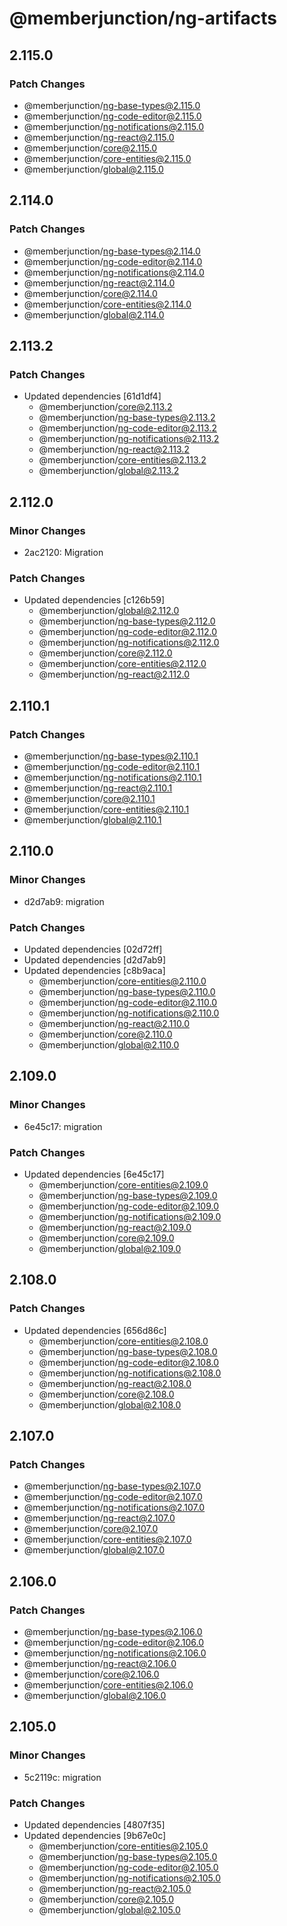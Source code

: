 # @memberjunction/ng-artifacts

## 2.115.0

### Patch Changes

- @memberjunction/ng-base-types@2.115.0
- @memberjunction/ng-code-editor@2.115.0
- @memberjunction/ng-notifications@2.115.0
- @memberjunction/ng-react@2.115.0
- @memberjunction/core@2.115.0
- @memberjunction/core-entities@2.115.0
- @memberjunction/global@2.115.0

## 2.114.0

### Patch Changes

- @memberjunction/ng-base-types@2.114.0
- @memberjunction/ng-code-editor@2.114.0
- @memberjunction/ng-notifications@2.114.0
- @memberjunction/ng-react@2.114.0
- @memberjunction/core@2.114.0
- @memberjunction/core-entities@2.114.0
- @memberjunction/global@2.114.0

## 2.113.2

### Patch Changes

- Updated dependencies [61d1df4]
  - @memberjunction/core@2.113.2
  - @memberjunction/ng-base-types@2.113.2
  - @memberjunction/ng-code-editor@2.113.2
  - @memberjunction/ng-notifications@2.113.2
  - @memberjunction/ng-react@2.113.2
  - @memberjunction/core-entities@2.113.2
  - @memberjunction/global@2.113.2

## 2.112.0

### Minor Changes

- 2ac2120: Migration

### Patch Changes

- Updated dependencies [c126b59]
  - @memberjunction/global@2.112.0
  - @memberjunction/ng-base-types@2.112.0
  - @memberjunction/ng-code-editor@2.112.0
  - @memberjunction/ng-notifications@2.112.0
  - @memberjunction/core@2.112.0
  - @memberjunction/core-entities@2.112.0
  - @memberjunction/ng-react@2.112.0

## 2.110.1

### Patch Changes

- @memberjunction/ng-base-types@2.110.1
- @memberjunction/ng-code-editor@2.110.1
- @memberjunction/ng-notifications@2.110.1
- @memberjunction/ng-react@2.110.1
- @memberjunction/core@2.110.1
- @memberjunction/core-entities@2.110.1
- @memberjunction/global@2.110.1

## 2.110.0

### Minor Changes

- d2d7ab9: migration

### Patch Changes

- Updated dependencies [02d72ff]
- Updated dependencies [d2d7ab9]
- Updated dependencies [c8b9aca]
  - @memberjunction/core-entities@2.110.0
  - @memberjunction/ng-base-types@2.110.0
  - @memberjunction/ng-code-editor@2.110.0
  - @memberjunction/ng-notifications@2.110.0
  - @memberjunction/ng-react@2.110.0
  - @memberjunction/core@2.110.0
  - @memberjunction/global@2.110.0

## 2.109.0

### Minor Changes

- 6e45c17: migration

### Patch Changes

- Updated dependencies [6e45c17]
  - @memberjunction/core-entities@2.109.0
  - @memberjunction/ng-base-types@2.109.0
  - @memberjunction/ng-code-editor@2.109.0
  - @memberjunction/ng-notifications@2.109.0
  - @memberjunction/ng-react@2.109.0
  - @memberjunction/core@2.109.0
  - @memberjunction/global@2.109.0

## 2.108.0

### Patch Changes

- Updated dependencies [656d86c]
  - @memberjunction/core-entities@2.108.0
  - @memberjunction/ng-base-types@2.108.0
  - @memberjunction/ng-code-editor@2.108.0
  - @memberjunction/ng-notifications@2.108.0
  - @memberjunction/ng-react@2.108.0
  - @memberjunction/core@2.108.0
  - @memberjunction/global@2.108.0

## 2.107.0

### Patch Changes

- @memberjunction/ng-base-types@2.107.0
- @memberjunction/ng-code-editor@2.107.0
- @memberjunction/ng-notifications@2.107.0
- @memberjunction/ng-react@2.107.0
- @memberjunction/core@2.107.0
- @memberjunction/core-entities@2.107.0
- @memberjunction/global@2.107.0

## 2.106.0

### Patch Changes

- @memberjunction/ng-base-types@2.106.0
- @memberjunction/ng-code-editor@2.106.0
- @memberjunction/ng-notifications@2.106.0
- @memberjunction/ng-react@2.106.0
- @memberjunction/core@2.106.0
- @memberjunction/core-entities@2.106.0
- @memberjunction/global@2.106.0

## 2.105.0

### Minor Changes

- 5c2119c: migration

### Patch Changes

- Updated dependencies [4807f35]
- Updated dependencies [9b67e0c]
  - @memberjunction/core-entities@2.105.0
  - @memberjunction/ng-base-types@2.105.0
  - @memberjunction/ng-code-editor@2.105.0
  - @memberjunction/ng-notifications@2.105.0
  - @memberjunction/ng-react@2.105.0
  - @memberjunction/core@2.105.0
  - @memberjunction/global@2.105.0

